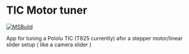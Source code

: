 # TIC Motor tuner

[![MSBuild](https://github.com/charlie-x/ticTune/actions/workflows/build.yml/badge.svg)](https://github.com/charlie-x/ticTune/actions/workflows/build.yml)


App for tuning a Pololu TIC (T825 currently) afor a stepper motor/linear slider setup ( like a camera slider )

